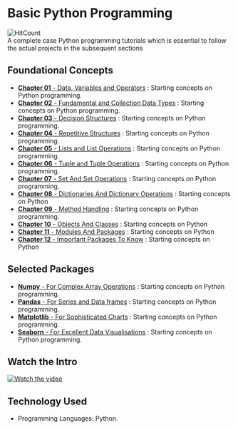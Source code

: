 # Basic Python Programming 
![HitCount](https://hits.dwyl.com/fromsantanu/BPP-Main.svg)<br>
A complete case Python programming tutorials which is essential to follow the actual projects in the subsequent sections
## Foundational Concepts
- [**Chapter 01** - Data, Variables and Operators](https://github.com/fromsantanu/BPP-Main/blob/main/pages/Chapter01.md)  : Starting concepts on Python programming.
- [**Chapter 02** - Fundamental and Collection Data Types](https://github.com/fromsantanu/BPP-Main/blob/main/pages/Chapter02.md)  : Starting concepts on Python programming.
- [**Chapter 03** - Decision Structures](https://github.com/fromsantanu/BPP-Main/blob/main/pages/Chapter03.md)  : Starting concepts on Python programming.
- [**Chapter 04** - Repetitive Structures](https://github.com/fromsantanu/BPP-Main/blob/main/pages/Chapter04.md)  : Starting concepts on Python programming.
- [**Chapter 05** - Lists and List Operations](https://github.com/fromsantanu/BPP-Main/blob/main/pages/Chapter05.md)  : Starting concepts on Python programming.
- [**Chapter 06** - Tuple and Tuple Operations](https://github.com/fromsantanu/BPP-Main/blob/main/pages/Chapter06.md)  : Starting concepts on Python programming.
- [**Chapter 07** - Set And Set Operations](https://github.com/fromsantanu/BPP-Main/blob/main/pages/Chapter07.md)  : Starting concepts on Python programming.
- [**Chapter 08** - Dictionaries And Dictionary Operations](https://github.com/fromsantanu/BPP-Main/blob/main/pages/Chapter08.md)  : Starting concepts on Python
- [**Chapter 09** - Method Handling](https://github.com/fromsantanu/BPP-Main/blob/main/pages/Chapter09.md)  : Starting concepts on Python programming.
- [**Chapter 10** - Objects And Classes](https://github.com/fromsantanu/BPP-Main/blob/main/pages/Chapter10.md)  : Starting concepts on Python
- [**Chapter 11** - Modules And Packages](https://github.com/fromsantanu/BPP-Main/blob/main/pages/Chapter11.md)  : Starting concepts on Python
- [**Chapter 12** - Important Packages To Know](https://github.com/fromsantanu/BPP-Main/blob/main/pages/Chapter12.md)  : Starting concepts on Python

## Selected Packages
- [**Numpy** - For Complex Array Operations](https://github.com/fromsantanu/Basic-Python-Chapter-1)  : Starting concepts on Python programming.
- [**Pandas** - For Series and Data frames](https://github.com/fromsantanu/Basic-Python-Chapter-1)  : Starting concepts on Python programming.
- [**Matplotlib** - For Sophisticated Charts](https://github.com/fromsantanu/Basic-Python-Chapter-1)  : Starting concepts on Python programming.
- [**Seaborn** - For Excellent Data Visualisations](https://github.com/fromsantanu/Basic-Python-Chapter-1)  : Starting concepts on Python programming.

## Watch the Intro 
[![Watch the video](https://img.youtube.com/vi/tbd/hqdefault.jpg)](https://www.youtube.com/watch?v=tbd)

## Technology Used
- Programming Languages: Python.

